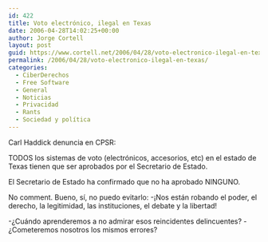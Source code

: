 ```yaml
---
id: 422
title: Voto electrónico, ilegal en Texas
date: 2006-04-28T14:02:25+00:00
author: Jorge Cortell
layout: post
guid: https://www.cortell.net/2006/04/28/voto-electronico-ilegal-en-texas/
permalink: /2006/04/28/voto-electronico-ilegal-en-texas/
categories:
  - CiberDerechos
  - Free Software
  - General
  - Noticias
  - Privacidad
  - Rants
  - Sociedad y polí­tica
---
```

Carl Haddick denuncia en CPSR:

TODOS los sistemas de voto (electrónicos, accesorios, etc) en el estado de Texas tienen que ser aprobados por el Secretario de Estado.

El Secretario de Estado ha confirmado que no ha aprobado NINGUNO.

No comment. Bueno, sí­, no puedo evitarlo: -¡Nos están robando el poder, el derecho, la legitimidad, las instituciones, el debate y la libertad!

-¿Cuándo aprenderemos a no admirar esos reincidentes delincuentes? -¿Cometeremos nosotros los mismos errores?